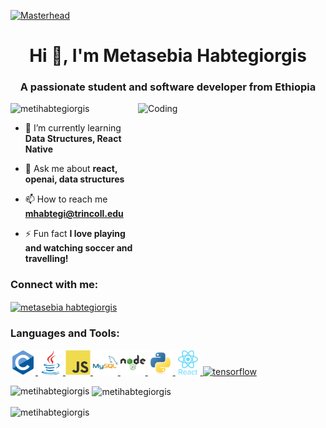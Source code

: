 [![Masterhead](https://camo.githubusercontent.com/7b0b31a9d649352b6583905a0150c6ae4bc0c7b722e5cfbb6b28ca0ba01fb22c/68747470733a2f2f696e646f616e616c79746963612e636f6d2f7374617469632f696d616765732f62616e6e6572722e676966)](https://github.com/metihabtegiorgis)
<h1 align="center">Hi 👋, I'm Metasebia Habtegiorgis</h1>
<h3 align="center">A passionate student and software developer from Ethiopia</h3>
<img align="right" alt="Coding" width="300" height="300" src="https://images.squarespace-cdn.com/content/v1/5f402a9d4e121b7f850b4374/1598040805419-QIEZIF4KLQAPB0VV6B58/App-Developer.gif"/>

<p align="left"> <img src="https://komarev.com/ghpvc/?username=metihabtegiorgis&label=Profile%20views&color=0e75b6&style=flat" alt="metihabtegiorgis" /> </p>

- 🌱 I’m currently learning **Data Structures, React Native**

- 💬 Ask me about **react, openai, data structures**

- 📫 How to reach me **mhabtegi@trincoll.edu**

- ⚡ Fun fact **I love playing and watching soccer and travelling!**

<h3 align="left">Connect with me:</h3>
<p align="left">
<a href="https://www.linkedin.com/in/metasebia-habtegiorgis/" target="blank"><img align="center" src="https://raw.githubusercontent.com/rahuldkjain/github-profile-readme-generator/master/src/images/icons/Social/linked-in-alt.svg" alt="metasebia habtegiorgis" height="30" width="40" /></a>
</p>

<h3 align="left">Languages and Tools:</h3>
<p align="left"> <a href="https://www.cprogramming.com/" target="_blank" rel="noreferrer"> <img src="https://raw.githubusercontent.com/devicons/devicon/master/icons/c/c-original.svg" alt="c" width="40" height="40"/> </a> <a href="https://www.java.com" target="_blank" rel="noreferrer"> <img src="https://raw.githubusercontent.com/devicons/devicon/master/icons/java/java-original.svg" alt="java" width="40" height="40"/> </a> <a href="https://developer.mozilla.org/en-US/docs/Web/JavaScript" target="_blank" rel="noreferrer"> <img src="https://raw.githubusercontent.com/devicons/devicon/master/icons/javascript/javascript-original.svg" alt="javascript" width="40" height="40"/> </a> <a href="https://www.mysql.com/" target="_blank" rel="noreferrer"> <img src="https://raw.githubusercontent.com/devicons/devicon/master/icons/mysql/mysql-original-wordmark.svg" alt="mysql" width="40" height="40"/> </a> <a href="https://nodejs.org" target="_blank" rel="noreferrer"> <img src="https://raw.githubusercontent.com/devicons/devicon/master/icons/nodejs/nodejs-original-wordmark.svg" alt="nodejs" width="40" height="40"/> </a> <a href="https://www.python.org" target="_blank" rel="noreferrer"> <img src="https://raw.githubusercontent.com/devicons/devicon/master/icons/python/python-original.svg" alt="python" width="40" height="40"/> </a> <a href="https://reactjs.org/" target="_blank" rel="noreferrer"> <img src="https://raw.githubusercontent.com/devicons/devicon/master/icons/react/react-original-wordmark.svg" alt="react" width="40" height="40"/> </a> <a href="https://www.tensorflow.org" target="_blank" rel="noreferrer"> <img src="https://www.vectorlogo.zone/logos/tensorflow/tensorflow-icon.svg" alt="tensorflow" width="40" height="40"/> </a> </p>

<p><img align="left" src="https://github-readme-stats.vercel.app/api/top-langs?username=metihabtegiorgis&show_icons=true&locale=en&layout=compact" alt="metihabtegiorgis" /></p>

<p>&nbsp;<img align="center" src="https://github-readme-stats.vercel.app/api?username=metihabtegiorgis&show_icons=true&locale=en" alt="metihabtegiorgis" /></p>

<p><img align="center" src="https://github-readme-streak-stats.herokuapp.com/?user=metihabtegiorgis&" alt="metihabtegiorgis" /></p>
